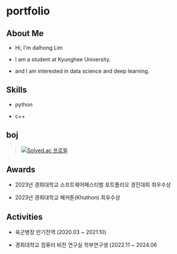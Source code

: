 # portfolio

## About Me
 + Hi, I'm dalhong Lim
   
 + I am a student at Kyunghee University.
   
 + and I am interested in data science and deep learning.

## Skills 
+ python
  
+ c++

## boj
> [![Solved.ac 프로필](http://mazassumnida.wtf/api/v2/generate_badge?boj=bio7215)](https://solved.ac/bio7215)

## Awards
+ 2023년 경희대학교 소프트웨어페스티벌 포트폴리오 경진대회 최우수상
  
+ 2023년 경희대학교 해커톤(Khuthon) 최우수상

## Activities
+ 육군병장 만기전역 (2020.03 ~ 2021.10)
  
+ 경희대학교 컴퓨터 비전 연구실 학부연구생 (2022.11 ~ 2024.06
